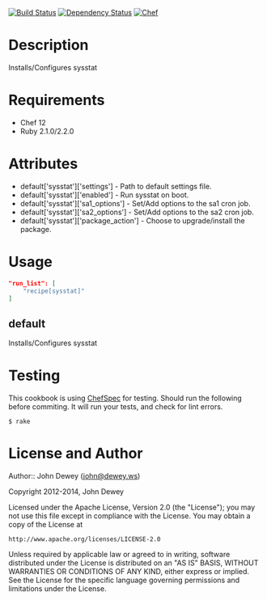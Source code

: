 [![Build Status](http://img.shields.io/travis/retr0h/cookbook-sysstat.svg?style=flat-square)](https://travis-ci.org/retr0h/cookbook-sysstat)
[![Dependency Status](http://img.shields.io/gemnasium/retr0h/cookbook-sysstat.svg?style=flat-square)](https://gemnasium.com/retr0h/cookbook-sysstat)
[![Chef](http://img.shields.io/cookbook/v/sysstat.svg?style=flat-square)](https://supermarket.getchef.com/cookbooks/sysstat)

Description
===========

Installs/Configures sysstat

Requirements
============

* Chef 12
* Ruby 2.1.0/2.2.0

Attributes
==========

* default['sysstat']['settings'] - Path to default settings file.
* default['sysstat']['enabled'] - Run sysstat on boot.
* default['sysstat']['sa1_options'] - Set/Add options to the sa1 cron job.
* default['sysstat']['sa2_options'] - Set/Add options to the sa2 cron job.
* default['sysstat']['package_action'] - Choose to upgrade/install the package.

Usage
=====

```json
"run_list": [
    "recipe[sysstat]"
]
```

default
-------

Installs/Configures sysstat

Testing
=======

This cookbook is using [ChefSpec](https://github.com/acrmp/chefspec) for
testing. Should run the following before commiting. It will run your tests,
and check for lint errors.

    $ rake

License and Author
==================

Author:: John Dewey (<john@dewey.ws>)

Copyright 2012-2014, John Dewey

Licensed under the Apache License, Version 2.0 (the "License");
you may not use this file except in compliance with the License.
You may obtain a copy of the License at

    http://www.apache.org/licenses/LICENSE-2.0

Unless required by applicable law or agreed to in writing, software
distributed under the License is distributed on an "AS IS" BASIS,
WITHOUT WARRANTIES OR CONDITIONS OF ANY KIND, either express or implied.
See the License for the specific language governing permissions and
limitations under the License.
